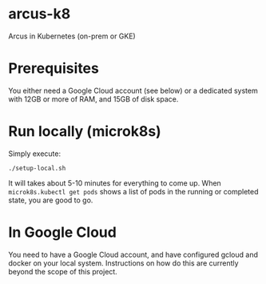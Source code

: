 # arcus-k8
Arcus in Kubernetes (on-prem or GKE)

# Prerequisites

You either need a Google Cloud account (see below) or a dedicated system with 12GB or more of RAM, and 15GB of disk space.

# Run locally (microk8s)

Simply execute:

`./setup-local.sh`

It will takes about 5-10 minutes for everything to come up. When `microk8s.kubectl get pods` shows a list of pods in the running or completed state, you are good to go.

# In Google Cloud

You need to have a Google Cloud account, and have configured gcloud and docker on your local system. Instructions on how do this are currently beyond the scope of this project.


